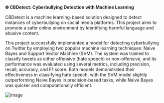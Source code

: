 **🌐 CBDetect: Cyberbullying Detection with Machine Learning**

CBDetect is a machine learning-based solution designed to detect instances of cyberbullying on social media platforms. This project aims to promote a safer online environment by identifying harmful language and abusive content.

This project successfully implemented a model for detecting cyberbullying on Twitter by employing two popular machine learning techniques: Naive Bayes and Support Vector Machine (SVM). The system was trained to classify tweets as either offensive (hate speech) or non-offensive, and its performance was evaluated using several metrics, including precision, recall, accuracy, and F1 score. Both models demonstrated their effectiveness in classifying hate speech, with the SVM model slightly outperforming Naive Bayes in precision-based tasks, while Naive Bayes was quicker and computationally efficient.

![image](https://github.com/user-attachments/assets/91f30831-4020-4c0b-8f57-1dd722cd84a2)
